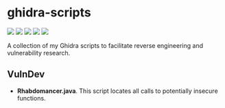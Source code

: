 # ghidra-scripts
[![](https://img.shields.io/github/stars/0xdea/ghidra-scripts.svg?color=yellow)](https://github.com/0xdea/ghidra-scripts)
[![](https://img.shields.io/github/forks/0xdea/ghidra-scripts.svg?color=green)](https://github.com/0xdea/ghidra-scripts)
[![](https://img.shields.io/github/watchers/0xdea/ghidra-scripts.svg?color=red)](https://github.com/0xdea/ghidra-scripts)
[![](https://img.shields.io/badge/license-MIT%20License-red.svg?color=lightgray)](https://opensource.org/licenses/MIT) 
[![](https://img.shields.io/badge/twitter-%400xdea-blue.svg)](https://twitter.com/0xdea)

A collection of my Ghidra scripts to facilitate reverse engineering and vulnerability research.

## VulnDev
* **Rhabdomancer.java**. This script locates all calls to potentially insecure functions.
